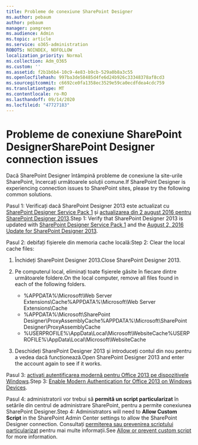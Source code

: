 ```yaml
---
title: Probleme de conexiune SharePoint Designer
ms.author: pebaum
author: pebaum
manager: pamgreen
ms.audience: Admin
ms.topic: article
ms.service: o365-administration
ROBOTS: NOINDEX, NOFOLLOW
localization_priority: Normal
ms.collection: Adm_O365
ms.custom: ''
ms.assetid: f2b1b6b4-10c9-4e83-b9cb-529a0b8a3c55
ms.openlocfilehash: 997ba3de58485d4fe6d24b926c33348378af8cd3
ms.sourcegitcommit: c6692ce0fa1358ec3529e59ca0ecdfdea4cdc759
ms.translationtype: MT
ms.contentlocale: ro-RO
ms.lasthandoff: 09/14/2020
ms.locfileid: "47727183"
---
```

# <a name="sharepoint-designer-connection-issues"></a><span data-ttu-id="a501f-102">Probleme de conexiune SharePoint Designer</span><span class="sxs-lookup"><span data-stu-id="a501f-102">SharePoint Designer connection issues</span></span> 

<span data-ttu-id="a501f-103">Dacă SharePoint Designer întâmpină probleme de conexiune la site-urile SharePoint, încercați următoarele soluții comune.</span><span class="sxs-lookup"><span data-stu-id="a501f-103">If SharePoint Designer is experiencing connection issues to SharePoint sites, please try the following common solutions.</span></span>

<span data-ttu-id="a501f-104">Pasul 1: Verificați dacă SharePoint Designer 2013 este actualizat cu [SharePoint Designer Service Pack 1](https://support.microsoft.com/help/2817441/description-of-microsoft-sharepoint-designer-2013-service-pack-1-sp1) și [actualizarea din 2 august 2016 pentru SharePoint Designer 2013](https://support.microsoft.com/help/3114721/august-2-2016-update-for-sharepoint-designer-2013-kb3114721).</span><span class="sxs-lookup"><span data-stu-id="a501f-104">Step 1: Verify that SharePoint Designer 2013 is updated with [SharePoint Designer Service Pack 1](https://support.microsoft.com/help/2817441/description-of-microsoft-sharepoint-designer-2013-service-pack-1-sp1) and the [August 2, 2016 Update for SharePoint Designer 2013](https://support.microsoft.com/help/3114721/august-2-2016-update-for-sharepoint-designer-2013-kb3114721).</span></span>



<span data-ttu-id="a501f-105">Pasul 2: debifați fișierele din memoria cache locală:</span><span class="sxs-lookup"><span data-stu-id="a501f-105">Step 2: Clear the local cache files:</span></span>

1. <span data-ttu-id="a501f-106">Închideți SharePoint Designer 2013.</span><span class="sxs-lookup"><span data-stu-id="a501f-106">Close SharePoint Designer 2013.</span></span>

2. <span data-ttu-id="a501f-107">Pe computerul local, eliminați toate fișierele găsite în fiecare dintre următoarele foldere.</span><span class="sxs-lookup"><span data-stu-id="a501f-107">On the local computer, remove all files found in each of the following folders.</span></span>

    - <span data-ttu-id="a501f-108">%APPDATA%\Microsoft\Web Server Extensions\Cache</span><span class="sxs-lookup"><span data-stu-id="a501f-108">%APPDATA%\Microsoft\Web Server Extensions\Cache</span></span>
    - <span data-ttu-id="a501f-109">%APPDATA%\Microsoft\SharePoint Designer\ProxyAssemblyCache</span><span class="sxs-lookup"><span data-stu-id="a501f-109">%APPDATA%\Microsoft\SharePoint Designer\ProxyAssemblyCache</span></span>
    - <span data-ttu-id="a501f-110">%USERPROFILE%\AppData\Local\Microsoft\WebsiteCache</span><span class="sxs-lookup"><span data-stu-id="a501f-110">%USERPROFILE%\AppData\Local\Microsoft\WebsiteCache</span></span>

3. <span data-ttu-id="a501f-111">Deschideți SharePoint Designer 2013 și introduceți contul din nou pentru a vedea dacă funcționează.</span><span class="sxs-lookup"><span data-stu-id="a501f-111">Open SharePoint Designer 2013 and enter the account again to see if it works.</span></span>

<span data-ttu-id="a501f-112">Pasul 3: [activați autentificarea modernă pentru Office 2013 pe dispozitivele Windows](https://docs.microsoft.com/microsoft-365/admin/security-and-compliance/enable-modern-authentication).</span><span class="sxs-lookup"><span data-stu-id="a501f-112">Step 3: [Enable Modern Authentication for Office 2013 on Windows Devices](https://docs.microsoft.com/microsoft-365/admin/security-and-compliance/enable-modern-authentication).</span></span>

<span data-ttu-id="a501f-113">Pasul 4: administratorii vor trebui să **permită un script particularizat** în setările din centrul de administrare SharePoint, pentru a permite conexiunea SharePoint Designer.</span><span class="sxs-lookup"><span data-stu-id="a501f-113">Step 4: Administrators will need to **Allow Custom Script** in the SharePoint Admin Center settings to allow the SharePoint Designer connection.</span></span> <span data-ttu-id="a501f-114">Consultați [permiterea sau prevenirea scriptului particularizat](https://docs.microsoft.com/sharepoint/allow-or-prevent-custom-script) pentru mai multe informații.</span><span class="sxs-lookup"><span data-stu-id="a501f-114">See [Allow or prevent custom script](https://docs.microsoft.com/sharepoint/allow-or-prevent-custom-script) for more information.</span></span>


